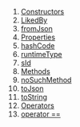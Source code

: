 1.  [Constructors](./LikedBy-class#constructors.md)
2.  [LikedBy](./LikedBy/LikedBy.md)
3.  [fromJson](./LikedBy/LikedBy.fromJson.md)
4.  [Properties](./LikedBy-class#instance-properties.md)
5.  [hashCode](https://api.flutter.dev/flutter/dart-core/Object/hashCode.html)
6.  [runtimeType](https://api.flutter.dev/flutter/dart-core/Object/runtimeType.html)
7.  [sId](./LikedBy/sId.md)
8.  [Methods](./LikedBy-class#instance-methods.md)
9.  [noSuchMethod](https://api.flutter.dev/flutter/dart-core/Object/noSuchMethod.html)
10. [toJson](./LikedBy/toJson.md)
11. [toString](https://api.flutter.dev/flutter/dart-core/Object/toString.html)
12. [Operators](./LikedBy-class#operators.md)
13. [operator
    ==](https://api.flutter.dev/flutter/dart-core/Object/operator_equals.html)
